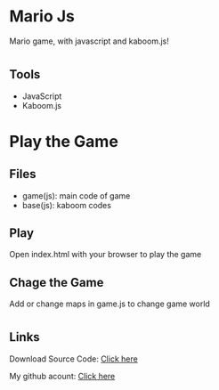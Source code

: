 # Mario Js
Mario game, with javascript and kaboom.js!


#
## Tools

- JavaScript
- Kaboom.js

#
# Play the Game

## Files
- game(js): main code of game
- base(js): kaboom codes

## Play
Open index.html with your browser to play the game

## Chage the Game
Add or change maps in game.js to change game world

#
## Links

Download Source Code: [Click here](https://github.com/dori-dev/mario-js/archive/refs/heads/main.zip)

My github acount: [Click here](https://github.com/dori-dev/)

